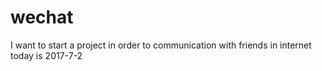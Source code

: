 # wechat
I want to start a project in order to communication with friends in internet 
today is 2017-7-2
